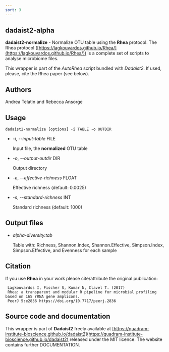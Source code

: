 ```yaml
---
sort: 3
---
```

## dadaist2-alpha
**dadaist2-normalize** - Normalize OTU table using the **Rhea** protocol.
The Rhea protocol ([https://lagkouvardos.github.io/Rhea/](https://lagkouvardos.github.io/Rhea/)) is a complete
set of scripts to analyse microbiome files. 

This wrapper is part of the _AutoRhea_ script bundled with _Dadaist2_. 
If used, please, cite the Rhea paper (see below).

## Authors
Andrea Telatin and Rebecca Ansorge

## Usage
    dadaist2-normalize [options] -i TABLE -o OUTDIR 

- _-i_, _--input-table_ FILE

    Input file, the **normalized** OTU table

- _-o_, _--output-outdir_ DIR

    Output directory

- _-e_, _--effective-richness_ FLOAT

    Effective richness (default: 0.0025)

- _-s_, _--standard-richness_ INT

    Standard richness (default: 1000)

## Output files
- _alpha-diversity.tab_

    Table with: Richness, Shannon.Index, Shannon.Effective, Simpson.Index, Simpson.Effective, and Evenness
    for each sample

## Citation
If you use **Rhea** in your work please cite/attribute the original publication:

     Lagkouvardos I, Fischer S, Kumar N, Clavel T. (2017) 
     Rhea: a transparent and modular R pipeline for microbial profiling based on 16S rRNA gene amplicons. 
     PeerJ 5:e2836 https://doi.org/10.7717/peerj.2836
    

## Source code and documentation
This wrapper is part of **Dadaist2** freely available at 
[https://quadram-institute-bioscience.github.io/dadaist2](https://quadram-institute-bioscience.github.io/dadaist2)
released under the MIT licence. The website contains further DOCUMENTATION.
